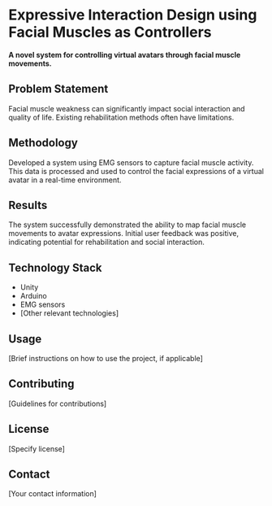 # Expressive Interaction Design using Facial Muscles as Controllers

**A novel system for controlling virtual avatars through facial muscle movements.**

## Problem Statement
Facial muscle weakness can significantly impact social interaction and quality of life. Existing rehabilitation methods often have limitations.

## Methodology
Developed a system using EMG sensors to capture facial muscle activity. This data is processed and used to control the facial expressions of a virtual avatar in a real-time environment.

## Results
The system successfully demonstrated the ability to map facial muscle movements to avatar expressions. Initial user feedback was positive, indicating potential for rehabilitation and social interaction.

## Technology Stack
* Unity
* Arduino
* EMG sensors
* [Other relevant technologies]

## Usage
[Brief instructions on how to use the project, if applicable]

## Contributing
[Guidelines for contributions]

## License
[Specify license]

## Contact
[Your contact information]
